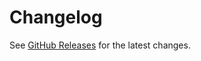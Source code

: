 # Changelog

See [GitHub Releases](https://github.com/depot/node-spiffe/releases) for the latest changes.
